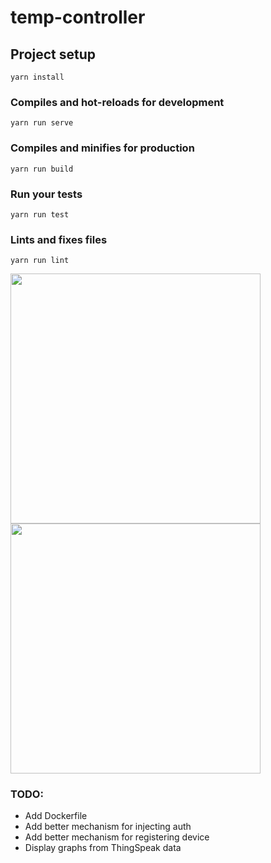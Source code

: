 # temp-controller

## Project setup
```
yarn install
```

### Compiles and hot-reloads for development
```
yarn run serve
```

### Compiles and minifies for production
```
yarn run build
```

### Run your tests
```
yarn run test
```

### Lints and fixes files
```
yarn run lint
```

<a href="https://imgur.com/LY85Am7.png">
  <img src="https://imgur.com/LY85Am7.png" width="400px">
</a>

<a href="https://imgur.com/aLhwb9Z.png">
  <img src="https://imgur.com/aLhwb9Z.png" width="400px">
</a>

### TODO:

* Add Dockerfile
* Add better mechanism for injecting auth
* Add better mechanism for registering device
* Display graphs from ThingSpeak data

